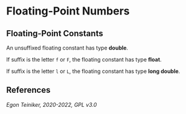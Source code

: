 # Floating-Point Numbers


## Floating-Point Constants 

An unsuffixed floating constant has type **double**. 
		
If suffix is the letter `f` or `F`, the floating constant has type **float**.

If suffix is the letter `l` or `L`, the floating constant has type **long double**.


## References



*Egon Teiniker, 2020-2022, GPL v3.0* 
